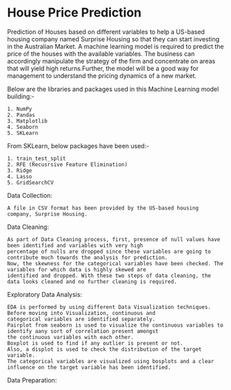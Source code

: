 # House Price Prediction
Prediction of Houses based on different variables to help a US-based housing company named Surprise Housing so that they can start investing in the Australian Market. A machine learning model is required to predict the price of the houses with the available variables. The business can accordingly manipulate the strategy of the firm and concentrate on areas that will yield high returns.Further, the model will be a good way for management to understand the pricing dynamics of a new market.

Below are the libraries and packages used in this Machine Learning model building:-

    1. NumPy
    2. Pandas
    3. Matplotlib
    4. Seaborn
    5. SKLearn

From SKLearn, below packages have been used:- 

    1. train_test_split
    2. RFE (Recusrsive Feature Elimination)
    3. Ridge
    4. Lasso
    5. GridSearchCV
   
Data Collection:

    A file in CSV format has been provided by the US-based housing company, Surprise Housing.
  
Data Cleaning:

    As part of Data Cleaning process, first, presence of null values have been identified and variables with very high 
    percentage of nulls are dropped since these variables are going to contribute much towards the analysis for prediction. 
    Now, the skewness for the categorical variables have been checked. The variables for which data is highly skewed are
    identified and dropped. With these two steps of data cleaning, the data looks cleaned and no further cleaning is required.
    
Exploratory Data Analysis:

    EDA is performed by using different Data Visualization techniques. Before moving into Visualization, continuous and 
    categorical variables are identified separately.
    Pairplot from seaborn is used to visualize the continuous variables to identify aany sort of correlation present amongst
    the continuous variables with each other.
    Boxplot is used to find if any outlier is present or not. 
    Also, a displot is used to check the distribution of the target variable.
    The categorical variables are visualized using bosplots and a clear influence on the target variable has been identified.
    
Data Preparation:

    
